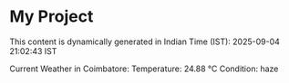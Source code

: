 # My Project

This content is dynamically generated in Indian Time (IST): 2025-09-04 21:02:43 IST


Current Weather in Coimbatore:
Temperature: 24.88 °C
Condition: haze

